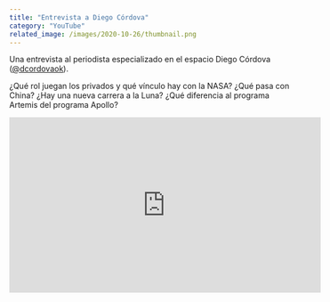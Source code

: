 ```yaml
---
title: "Entrevista a Diego Córdova"
category: "YouTube"
related_image: /images/2020-10-26/thumbnail.png
---
```


Una entrevista al periodista especializado en el espacio Diego Córdova ([@dcordovaok](https://twitter.com/dcordovaok)).

¿Qué rol juegan los privados y qué vínculo hay con la NASA? ¿Qué pasa con China? ¿Hay una nueva carrera a la Luna? ¿Qué diferencia al programa Artemis del programa Apollo?

<iframe width="560" height="315" src="https://www.youtube.com/embed/D0kIqWGWAT8" frameborder="0" allow="accelerometer; autoplay; clipboard-write; encrypted-media; gyroscope; picture-in-picture" allowfullscreen></iframe>